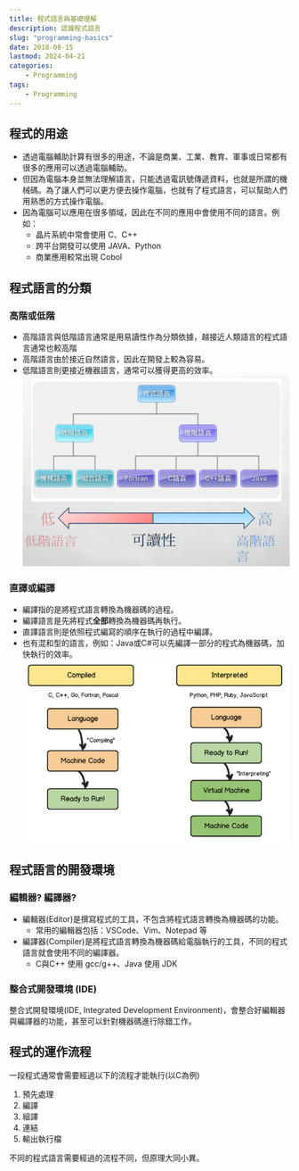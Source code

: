 ```yaml
---
title: 程式語言與基礎理解
description: 認識程式語言
slug: "programming-basics"
date: 2018-08-15
lastmod: 2024-04-21
categories:
    - Programming
tags:
    - Programming
---
```


## 程式的用途
* 透過電腦輔助計算有很多的用途，不論是商業、工業、教育、軍事或日常都有很多的應用可以透過電腦輔助。
* 但因為電腦本身並無法理解語言，只能透過電訊號傳遞資料，也就是所謂的機械碼。為了讓人們可以更方便去操作電腦，也就有了程式語言，可以幫助人們用熟悉的方式操作電腦。
* 因為電腦可以應用在很多領域，因此在不同的應用中會使用不同的語言。例如：
    * 晶片系統中常會使用 C、C++
    * 跨平台開發可以使用 JAVA、Python
    * 商業應用較常出現 Cobol

## 程式語言的分類
### 高階或低階
* 高階語言與低階語言通常是用易讀性作為分類依據，越接近人類語言的程式語言通常也較高階
* 高階語言由於接近自然語言，因此在開發上較為容易。
* 低階語言則更接近機器語言，通常可以獲得更高的效率。
![High or Low](High_low.png)

### 直譯或編譯
* 編譯指的是將程式語言轉換為機器碼的過程。
* 編譯語言是先將程式**全部**轉換為機器碼再執行。
* 直譯語言則是依照程式編寫的順序在執行的過程中編譯。
* 也有混和型的語言，例如：Java或C#可以先編譯一部分的程式為機器碼，加快執行的效率。
![Compiled or Interpreted](Compiled_interpreted.png)

## 程式語言的開發環境
### 編輯器? 編譯器?
* 編輯器(Editor)是撰寫程式的工具，不包含將程式語言轉換為機器碼的功能。
    * 常用的編輯器包括：VSCode、Vim、Notepad 等
* 編譯器(Compiler)是將程式語言轉換為機器碼給電腦執行的工具，不同的程式語言就會使用不同的編譯器。
    * C與C++ 使用 gcc/g++、Java 使用 JDK

### 整合式開發環境 (IDE)
整合式開發環境(IDE, Integrated Development Environment)，會整合好編輯器與編譯器的功能，甚至可以針對機器碼進行除錯工作。

## 程式的運作流程
一段程式通常會需要經過以下的流程才能執行(以C為例)

1. 預先處理
2. 編譯
3. 組譯
4. 連結
5. 輸出執行檔

不同的程式語言需要經過的流程不同，但原理大同小異。